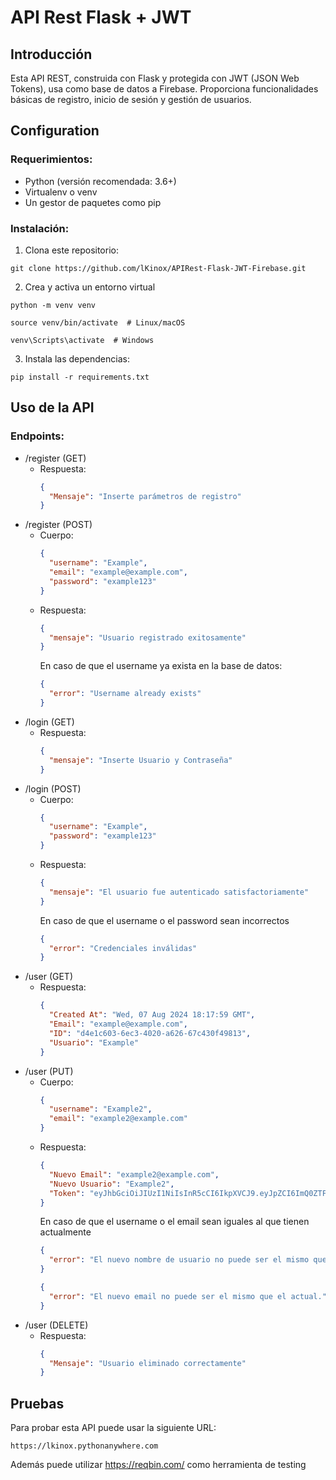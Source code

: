 
# API Rest Flask + JWT

## Introducción

Esta API REST, construida con Flask y protegida con JWT (JSON Web Tokens), usa como base de datos a Firebase. Proporciona funcionalidades básicas de registro, inicio de sesión y gestión de usuarios.


## Configuration

### Requerimientos:

* Python (versión recomendada: 3.6+)
* Virtualenv o venv
* Un gestor de paquetes como pip



### Instalación:

1. Clona este repositorio:
```
git clone https://github.com/lKinox/APIRest-Flask-JWT-Firebase.git
```
2. Crea y activa un entorno virtual
```
python -m venv venv

source venv/bin/activate  # Linux/macOS

venv\Scripts\activate  # Windows
```
3. Instala las dependencias:

```
pip install -r requirements.txt
```
## Uso de la API

### Endpoints:

* /register (GET)
  - Respuesta:
    ```json
    {
      "Mensaje": "Inserte parámetros de registro"
    }
    ```
* /register (POST)
  - Cuerpo:
    ```json
    {
      "username": "Example",
      "email": "example@example.com",
      "password": "example123"
    }
    ```
  - Respuesta:
    ```json
    {
      "mensaje": "Usuario registrado exitosamente"
    }
    ```
    En caso de que el username ya exista en la base de datos:
    ```json
    {
      "error": "Username already exists"
    }
    ```
* /login (GET)
  - Respuesta:
    ```json
    {
      "mensaje": "Inserte Usuario y Contraseña"
    }
    ```
* /login (POST)
  - Cuerpo:
    ```json
    {
      "username": "Example",
      "password": "example123"
    }
    ```
  - Respuesta:
    ```json
    {
      "mensaje": "El usuario fue autenticado satisfactoriamente"
    }
    ```
    En caso de que el username o el password sean incorrectos
    ```json
    {
      "error": "Credenciales inválidas"
    }
    ```
* /user (GET)
  - Respuesta:
    ```json
    {
      "Created At": "Wed, 07 Aug 2024 18:17:59 GMT",
      "Email": "example@example.com",
      "ID": "d4e1c603-6ec3-4020-a626-67c430f49813",
      "Usuario": "Example"
    }
    ```
* /user (PUT)
  - Cuerpo:
    ```json
    {
      "username": "Example2",
      "email": "example2@example.com"
    }
    ```
  - Respuesta:
    ```json
    {
      "Nuevo Email": "example2@example.com",
      "Nuevo Usuario": "Example2",
      "Token": "eyJhbGciOiJIUzI1NiIsInR5cCI6IkpXVCJ9.eyJpZCI6ImQ0ZTFjNjAzLTZlYzMtNDAyMC1hNjI2LTY3YzQzMGY0OTgxMyIsInVzZXJuYW1lIjoiRXhhbXBsZTIiLCJleHAiOjE3MjMyMjM4NzN9.gXT2nk9zjgFEEKZfXt9xGdfBqvoTXu-8YBgc84bBGj8"
    }
    ```
    En caso de que el username o el email sean iguales al que tienen actualmente
    ```json
    {
      "error": "El nuevo nombre de usuario no puede ser el mismo que el actual."
    }
    ```
    ```json
    {
      "error": "El nuevo email no puede ser el mismo que el actual."
    }
    ```
* /user (DELETE)
  - Respuesta:
    ```json
    {
      "Mensaje": "Usuario eliminado correctamente"
    }
    ```


## Pruebas

Para probar esta API puede usar la siguiente URL:
```
https://lkinox.pythonanywhere.com
```
Además puede utilizar https://reqbin.com/ como herramienta de testing
